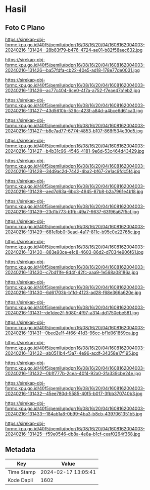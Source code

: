 # Hasil

## Foto C Plano

https://sirekap-obj-formc.kpu.go.id/40f5/pemilu/pdpr/16/08/16/20/04/1608162004003-20240216-131424--28b83f79-b476-4724-ae01-b82f58aec632.jpg

https://sirekap-obj-formc.kpu.go.id/40f5/pemilu/pdpr/16/08/16/20/04/1608162004003-20240216-131426--ba57fdfa-cb22-40e5-ad18-178e77de0031.jpg

https://sirekap-obj-formc.kpu.go.id/40f5/pemilu/pdpr/16/08/16/20/04/1608162004003-20240216-131426--ac77c404-6ce0-4f7a-a752-f7eae47a1eb2.jpg

https://sirekap-obj-formc.kpu.go.id/40f5/pemilu/pdpr/16/08/16/20/04/1608162004003-20240216-131427--43d5610b-526c-423f-a84d-a4bce6d61ca3.jpg

https://sirekap-obj-formc.kpu.go.id/40f5/pemilu/pdpr/16/08/16/20/04/1608162004003-20240216-131427--b8e7ad77-6774-4853-b107-868f534e30d5.jpg

https://sirekap-obj-formc.kpu.go.id/40f5/pemilu/pdpr/16/08/16/20/04/1608162004003-20240216-131427--b4b31c96-4546-4181-9e6d-53c464d43429.jpg

https://sirekap-obj-formc.kpu.go.id/40f5/pemilu/pdpr/16/08/16/20/04/1608162004003-20240216-131428--34d9ac2d-7442-4ba2-bf67-2e1ac9fdc5f4.jpg

https://sirekap-obj-formc.kpu.go.id/40f5/pemilu/pdpr/16/08/16/20/04/1608162004003-20240216-131428--aed7d63a-6bc3-4945-87b8-b2a7961e4b18.jpg

https://sirekap-obj-formc.kpu.go.id/40f5/pemilu/pdpr/16/08/16/20/04/1608162004003-20240216-131429--23d1b773-b1fb-49a7-9637-63f96a67f5cf.jpg

https://sirekap-obj-formc.kpu.go.id/40f5/pemilu/pdpr/16/08/16/20/04/1608162004003-20240216-131429--681e1bb0-3ead-4a17-811c-b95c0e22765c.jpg

https://sirekap-obj-formc.kpu.go.id/40f5/pemilu/pdpr/16/08/16/20/04/1608162004003-20240216-131430--883e93ce-e1c8-4603-86d2-d7034e906f61.jpg

https://sirekap-obj-formc.kpu.go.id/40f5/pemilu/pdpr/16/08/16/20/04/1608162004003-20240216-131430--c7bd11fe-8d4f-42fc-aaa9-1e568a08186a.jpg

https://sirekap-obj-formc.kpu.go.id/40f5/pemilu/pdpr/16/08/16/20/04/1608162004003-20240216-131430--6d61703b-b1fd-4123-ad28-f68e366a620e.jpg

https://sirekap-obj-formc.kpu.go.id/40f5/pemilu/pdpr/16/08/16/20/04/1608162004003-20240216-131431--de1dee2f-5080-4f97-a314-dd1750ebe581.jpg

https://sirekap-obj-formc.kpu.go.id/40f5/pemilu/pdpr/16/08/16/20/04/1608162004003-20240216-131431--0bed2e1f-4f66-41d3-96cc-bf1d061859ca.jpg

https://sirekap-obj-formc.kpu.go.id/40f5/pemilu/pdpr/16/08/16/20/04/1608162004003-20240216-131432--ab0511b4-f3a7-4e96-acdf-34358e17f195.jpg

https://sirekap-obj-formc.kpu.go.id/40f5/pemilu/pdpr/16/08/16/20/04/1608162004003-20240216-131432--0b1f777b-2cea-40f4-92a0-3fa339cbe24e.jpg

https://sirekap-obj-formc.kpu.go.id/40f5/pemilu/pdpr/16/08/16/20/04/1608162004003-20240216-131432--45ee780d-5585-40f5-b017-3fbb370740b3.jpg

https://sirekap-obj-formc.kpu.go.id/40f5/pemilu/pdpr/16/08/16/20/04/1608162004003-20240216-131433--184ab1a8-0b99-4ba3-b8cb-4397061351b5.jpg

https://sirekap-obj-formc.kpu.go.id/40f5/pemilu/pdpr/16/08/16/20/04/1608162004003-20240216-131425--f59e0546-db8a-4e8a-b1cf-ceaf0264f368.jpg


## Metadata

| Key        | Value               |
| ---------- | ------------------- |
| Time Stamp | 2024-02-17 13:05:41 |
| Kode Dapil | 1602                |



